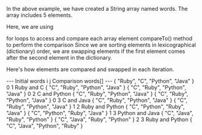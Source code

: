 In the above example, we have created a String array named words. The array includes 5 elements.

Here, we are using

for loops to access and compare each array element
compareTo() method to perform the comparison
Since we are sorting elements in lexicographical (dictionary) order, we are swapping elements if the first element comes after the second element in the dictionary.

Here's how elements are compared and swapped in each iteration.

--- Initial words	i	j	Comparison	words[]
--- { "Ruby", "C", "Python", "Java" }	0	1	Ruby and C	{ "C", "Ruby", "Python", "Java" }
{ "C", "Ruby", "Python", "Java" }	0	2	C and Python	{ "C", "Ruby", "Python", "Java" }
{ "C", "Ruby", "Python", "Java" }	0	3	C and Java	{ "C", "Ruby", "Python", "Java" }
{ "C", "Ruby", "Python", "Java" }	1	2	Ruby and Python	{ "C", "Python", "Ruby", "Java" }
{ "C", "Python", "Ruby", "Java" }	1	3	Python and Java	{ "C", "Java", "Ruby", "Python" }
{ "C", "Java", "Ruby", "Python" }	2	3	Ruby and Python	{ "C", "Java", "Python", "Ruby" }
